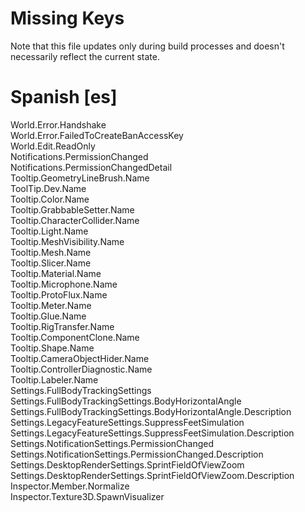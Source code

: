 # Missing Keys
Note that this file updates only during build processes and doesn't necessarily reflect the current state.

# Spanish [es]
World.Error.Handshake  
World.Error.FailedToCreateBanAccessKey  
World.Edit.ReadOnly  
Notifications.PermissionChanged  
Notifications.PermissionChangedDetail  
Tooltip.GeometryLineBrush.Name  
ToolTip.Dev.Name  
Tooltip.Color.Name  
Tooltip.GrabbableSetter.Name  
Tooltip.CharacterCollider.Name  
Tooltip.Light.Name  
Tooltip.MeshVisibility.Name  
Tooltip.Mesh.Name  
Tooltip.Slicer.Name  
Tooltip.Material.Name  
Tooltip.Microphone.Name  
Tooltip.ProtoFlux.Name  
Tooltip.Meter.Name  
Tooltip.Glue.Name  
Tooltip.RigTransfer.Name  
Tooltip.ComponentClone.Name  
Tooltip.Shape.Name  
Tooltip.CameraObjectHider.Name  
Tooltip.ControllerDiagnostic.Name  
Tooltip.Labeler.Name  
Settings.FullBodyTrackingSettings  
Settings.FullBodyTrackingSettings.BodyHorizontalAngle  
Settings.FullBodyTrackingSettings.BodyHorizontalAngle.Description  
Settings.LegacyFeatureSettings.SuppressFeetSimulation  
Settings.LegacyFeatureSettings.SuppressFeetSimulation.Description  
Settings.NotificationSettings.PermissionChanged  
Settings.NotificationSettings.PermissionChanged.Description  
Settings.DesktopRenderSettings.SprintFieldOfViewZoom  
Settings.DesktopRenderSettings.SprintFieldOfViewZoom.Description  
Inspector.Member.Normalize  
Inspector.Texture3D.SpawnVisualizer  

